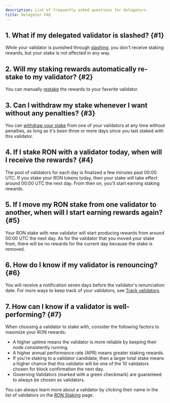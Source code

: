 ```yaml
---
description: List of frequently asked questions for delegators.
title: Delegator FAQ
---
```


## 1. What if my delegated validator is slashed? {#1}

While your validator is punished through [slashing](./../validators/slashing.mdx), you don't receive staking rewards, but your stake is not affected in any way.

## 2. Will my staking rewards automatically re-stake to my validator? {#2}

You can manually [restake](./manage/claim-rewards.mdx#restake-your-rewards) the rewards to your favorite validator.

## 3. Can I withdraw my stake whenever I want without any penalties? {#3}

You can [withdraw your stake](./manage/manage-stake.mdx#withdraw-stake) from one of your validators at any time without penalties, as long as it's been three or more days since you last staked with this validator.

## 4. If I stake RON with a validator today, when will I receive the rewards? {#4}

The pool of validators for each day is finalized a few minutes past 00:00 UTC. If you stake your RON tokens today, then your stake will take effect around 00:00 UTC the next day. From then on, you'll start earning staking rewards.

## 5. If I move my RON stake from one validator to another, when will I start earning rewards again? {#5}

Your RON stake with new validator will start producing rewards from around 00:00 UTC the next day. As for the validator that you moved your stake from, there will be no rewards for the current day because the stake is removed.

## 6. How do I know if my validator is renouncing? {#6}

You will receive a notification seven days before the validator's renunciation date. For more ways to keep track of your validators, see [Track validators](./manage/track-validators.mdx).

## 7. How can I know if a validator is well-performing? {#7}

When choosing a validator to stake with, consider the following factors to maximize your RON rewards:

* A higher uptime means the validator is more reliable by keeping their node consistently running.
* A higher annual performance rate (APR) means greater staking rewards.
* If you're staking to a validator candidate, then a larger total stake means a higher chance that this validator will be one of the 10 validators chosen for block confirmation the next day.
* Governing Validators (marked with a green checkmark) are guaranteed to always be chosen as validators.

You can always learn more about a validator by clicking their name in the list of validators on the [RON Staking](https://app.roninchain.com/staking) page.
